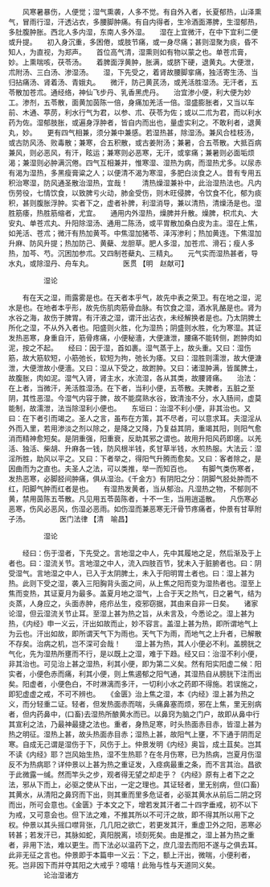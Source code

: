 <!-- { "loadSidebar": true } -->
　　风寒暑暴伤，人便觉；湿气熏袭，人多不觉。有自外入者，长夏郁热，山泽熏气，冒雨行湿，汗透沾衣，多腰脚肿痛。有自内得者，生冷酒面滞脾，生湿郁热，多肚腹肿胀。西北人多内湿，东南人多外湿。　　湿在上宜微汗，在中下宜利二便或升提。　　初入身沉重，多困倦，或肢节痛，或一身尽痛；甚则湿聚为痰，昏不知人，为直视，为郑声。　　首位高气清，湿熏则如有物以蒙之也。单苍朮膏，妙。上熏喘咳，茯苓汤。　　着脾面浮黄肿，胀满，或脐下硬，退黄丸。大便泄，朮附汤、三白汤、渗湿汤。　　湿，下先受之，着肾故腰脚挛痛，独活寄生汤、当归拈痛汤、肾着汤、青娥丸。　　微汗，防己黄芪汤，或羌活胜湿汤。无汗者，五苓散加苍朮。通经络，神仙飞步丹、乳香黑虎丹。　　治宜渗小便，利大便为妙工。渗剂，五苓散，面黄加茵陈一倍，身痛加羌活一倍。湿盛膨胀者，又当以车前、木通、葶苈，利水行气为君，以参、朮、茯苓为佐；或以二朮为君，而以利水药为佐。湿郁肢胀，或遍身浮肿者，皆自内而出也，量虚实利之。不敢利者，退黄丸，妙。　　更有四气相兼，须分兼中兼感。若湿热甚，除湿汤。兼风合桂枝汤，或古防风汤、败毒散；兼寒，合五积散，或古姜附汤；兼暑，合五苓散。大抵百病兼风，则必恶风，有汗，眩运；兼寒则必恶寒，无汗，或挛痛；兼暑则必面垢烦渴；兼湿则必肿满沉倦。四气互相兼并，惟寒湿、湿热为病，而湿热尤多。以尿赤有渴为湿热，多黑瘦膏粱之人；以便清不渴为寒湿，多肥白淡食之人。昔有专用五积治寒湿，防风通圣散治湿热，宜哉！　　清热燥湿兼补中，此治湿热法也。凡内伤劳役，七情饮食，以致脾亏火动，肺金受伤，则木旺侵脾，令饮食不化，郁为痰积，甚则腹胀浮肿。实者下之，虚者补脾，利湿消导，兼以清热，清燥汤是也。湿胜筋痿，热胜筋缩者，尤宜。　　通用内外湿热，燥脾并升散。燥脾，枳朮丸、大安丸、单苍朮丸、升阳除湿汤、通用二陈汤，或平胃散加桑白皮为主。湿在上焦，如羌活、苍朮；微汗有热加黄芩。中焦湿加猪苓、泽泻渗利；热加黄连。下焦湿加升麻、防风升提；热加防己、黄蘗、龙胆草。肥人多湿，加苍朮、滑石；瘦人多热，加芩、芍。沉困加参朮。又四制苍蘗丸、三精丸。　　元气实而湿热甚者，导水丸，或除湿丹、舟车丸。
　　　　医贯 【明　赵献可】

　　　　　湿论

　　有在天之湿，雨露雾是也。在天者本乎气，故先中表之荣卫。有在地之湿，泥水是也。在地者本乎形，故先伤肌肉筋骨血脉。有饮食之湿，酒水乳酪是也。肾为水谷之海，故伤于脾胃。有汗液之湿，谓汗出沾衣，未经解换者是也。乃太阴脾土所化之湿，不从外入者也。阳盛则火胜，化为湿热；阴盛则水胜，化为寒湿。其证发热恶寒，身重自汗，筋骨疼痛，小便秘濇，大便溏泄，腰痛不能转侧，跗肿肉如泥，按之不起。　　经曰：因于湿，首如裹。湿气蒸于上，故头重。又曰：湿伤筋，故大筋软短，小筋弛长，软短为拘，弛长为痿。又曰：湿胜则濡泄，故大便溏泄，大便泄故小便濇。又曰：湿从下受之，故跗肿。又曰：诸湿肿满，皆属脾土，故腹胀，肉如泥。湿气入肾，肾主水，水流湿，各从其类，故腰肾痛。　　治法：在上者，当微汗，羌活胜湿汤。在下者，当利小便，五苓散。夫脾者，五脏之至阴，其性恶湿。今湿气内容于脾，故不能腐熟水谷，致清浊不分，水入肠间，虚莫能制，故濡泄，法当除湿利小便也。　　东垣曰：治湿不利小便，非其治也。又曰：在下者引而竭之。圣人之言，虽布在方策，其不尽者，可以意求耳。夫湿淫从外而入里，若用渗淡之剂以除之，是降之又降，乃复益其阴，重竭其阳，则阳气愈消而精神愈短矣。是阴重强，阳重衰，反助其邪之谓也。故用升阳风药即瘥。以羌活、独活、柴胡、升麻各一钱，防风根半钱，炙甘草半钱，水煎热服。大法云：湿淫所胜，助风以平之。又曰：下者举之，得阳气升腾而愈矣。又曰：客者除之，是因曲而为之直也。夫圣人之法，可以类推，举一而知百也。　　有脚气类伤寒者，发热恶寒，必脚胫间肿痛，俱从湿治。《千金方》有阴阳之分：阴脚气胫处肿而不红，阳脚气肿而红者是也。　　有湿热发黄者，当从郁治。凡湿热之物，不郁则不黄，禁用茵陈五苓散。凡见用五苓茵陈者，十不一生，当用逍遥散。　　凡伤寒必恶寒，伤风必恶风，伤湿必恶雨。如伤湿而兼恶寒无汗骨节疼痛者，仲景有甘草附子汤。
　　　　医门法律 【清　喻昌】

　　　　　湿论

　　经曰：伤于湿者，下先受之。言地湿之中人，先中其履地之足，然后渐及于上者也。曰：湿流关节。言地湿之中人，流入四肢百节，犹未入于脏腑者也。曰：阴受湿气。言地湿之中人，已入于太阴脾土，未入于阳明胃土者也。曰：湿上甚为热。此则下受之湿，袭入三阳胸背头面之间，从上焦之阳而变为湿热者也。湿至上焦而变热，其证夏月为最多。盖夏月地之湿气，上合于天之热气，日之暑气，结为炎蒸，人身应之，头面赤肿，疮疖丛生，疫邪窃据，其由来自非一日矣。　　诸家论湿，但云湿流关节止耳。至湿上甚为热之旨，从未言及，今悉论之。湿上甚为热，《内经》申一义云，汗出如故而止，妙不容言。盖湿上甚为热，即所谓地气上为云也。汗出如故，即所谓天气下为雨也。天气下为雨，而地气之上升者，已解散不存矣。治病之机，岂不深可会哉！　　湿上甚为热，其人小便必不利。盖膀胱之气化，先为湿热所壅而不行，是以既上之湿，难于下趋。经又曰：治湿不利小便，非其治也。可见治上甚之湿热，利其小便，即为第二义矣。然有阳实阳虚二候：阳实者，小便色赤而痛，利其小便，则上焦遏郁之阳气通，其湿热自从膀胱下注而出矣。阳虚者，小便色白，不时淋漓而多汗，一切利小水之药即不得施。若误施之，即犯虚虚之戒，不可不辨也。　　《金匮》治上焦之湿，本《内经》湿上甚为热之义，而分轻重二证。轻者，但发热面赤而喘，头痛鼻塞而烦，邪在上焦，里无别病者，但内药鼻中，(口畜)去湿热所酿黄水而已。以鼻窍为脑之门户，故即从鼻中行其宣利之法，乃最神最捷之法也。重者，身热足寒，时头热面赤目赤，皆湿上甚为热之明征。湿热上甚，故头热面赤目赤；湿热上甚，故阳气上壅，不下通于阴而足寒。自成无己谓是湿伤于下，风伤于上。仲景发明《内经》奥旨，成土苴矣。岂其不读《内经》耶？岂风始生热，湿不生热耶？在冬月伤寒，已为热病，岂夏月伤湿反不为热病耶？详仲景以上甚为热之重证发，入痉病最重之条，而不言其治。昌欲于此微露一缄。然而竿头之步，观者得无望之却走乎？《内经》原有上者下之之法，邪从下而上，必驱之使从下出，一定之理也。其证轻者，里无别病，但(口畜)其黄水，从清阳之鼻窍而下出，则其重而里多危证者，必驱其黄水从前后二阴之窍而出，所可会意也。《金匮》于本文之下，增若发其汗者二十四字垂戒，初不以下为戒，又可意会也。但下法之难，不推其所以不可汗之故，即不得其所以用下之权。仲景以其头摇口噤背张，几几阳之欲亡，若更发其汗，重虚卫外之阳，恶寒必转甚；若发汗已，其脉如蛇，真阳脱离，顷刻死矣。由是推之，湿上甚为热之重者，非用下法，难以更生。而下法必以温药下之，庶几湿去而阳不遂与之俱去耳。此非无征之言也。仲景即于本篇申一义云：下之，额上汗出，微喘，小便利者，死。岂非因下而并夺其阳之大戒乎？噫嘻！此殆与性与天道同义矣。
　　　　　论治湿诸方

